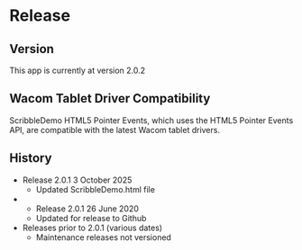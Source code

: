 # Release

## Version
This app is currently at version 2.0.2

## Wacom Tablet Driver Compatibility
ScribbleDemo HTML5 Pointer Events, which uses the HTML5 Pointer Events API, are compatible with the latest Wacom tablet drivers.

## History
* Release 2.0.1 3 October 2025
	* Updated ScribbleDemo.html file
 * * Release 2.0.1 26 June 2020
	* Updated for release to Github
* Releases prior to 2.0.1 (various dates)
	* Maintenance releases not versioned
